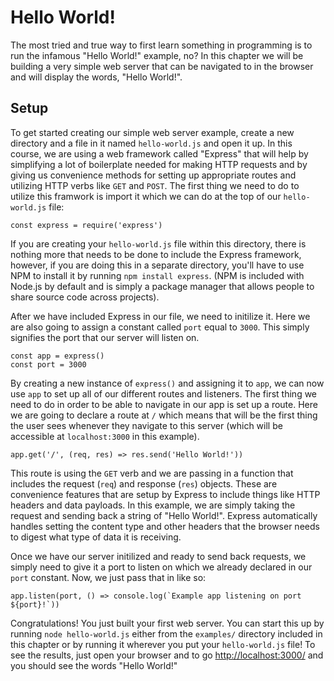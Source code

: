 # Hello World!

The most tried and true way to first learn something in programming is to run the infamous "Hello World!" example, no? In this chapter we will be building a very simple web server that can be navigated to in the browser and will display the words, "Hello World!".

## Setup

To get started creating our simple web server example, create a new directory and a file in it named `hello-world.js` and open it up. In this course, we are using a web framework called "Express" that will help by simplifying a lot of boilerplate needed for making HTTP requests and by giving us convenience methods for setting up appropriate routes and utilizing HTTP verbs like `GET` and `POST`. The first thing we need to do to utilize this framwork is import it which we can do at the top of our `hello-world.js` file:

```
const express = require('express')
```

If you are creating your `hello-world.js` file within this directory, there is nothing more that needs to be done to include the Express framework, however, if you are doing this in a separate directory, you'll have to use NPM to install it by running `npm install express`. (NPM is included with Node.js by default and is simply a package manager that allows people to share source code across projects).

After we have included Express in our file, we need to initilize it. Here we are also going to assign a constant called `port` equal to `3000`. This simply signifies the port that our server will listen on.

```
const app = express()
const port = 3000
```

By creating a new instance of `express()` and assigning it to `app`, we can now use `app` to set up all of our different routes and listeners. The first thing we need to do in order to be able to navigate in our app is set up a route. Here we are going to declare a route at `/` which means that will be the first thing the user sees whenever they navigate to this server (which will be accessible at `localhost:3000` in this example).

```
app.get('/', (req, res) => res.send('Hello World!'))
```

This route is using the `GET` verb and we are passing in a function that includes the request (`req`) and response (`res`) objects. These are convenience features that are setup by Express to include things like HTTP headers and data payloads. In this example, we are simply taking the request and sending back a string of "Hello World!". Express automatically handles setting the content type and other headers that the browser needs to digest what type of data it is receiving.

Once we have our server initilized and ready to send back requests, we simply need to give it a port to listen on which we already declared in our `port` constant. Now, we just pass that in like so:

```
app.listen(port, () => console.log(`Example app listening on port ${port}!`))
```

Congratulations! You just built your first web server. You can start this up by running `node hello-world.js` either from the `examples/` directory included in this chapter or by running it wherever you put your `hello-world.js` file! To see the results, just open your browser and to go [http://localhost:3000/](htto://localhost:3000) and you should see the words "Hello World!"
